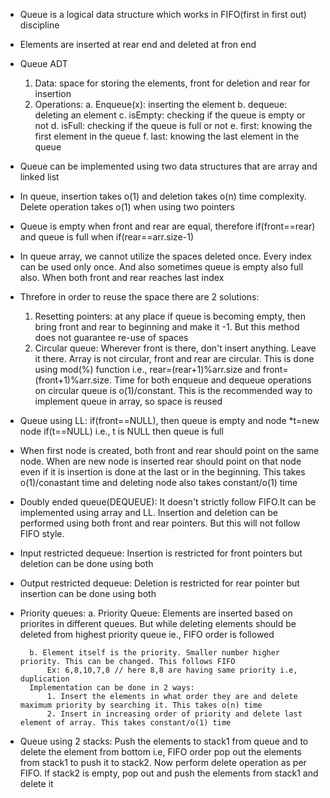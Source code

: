 * Queue is a logical data structure which works in FIFO(first in first out) discipline

* Elements are inserted at rear end and deleted at fron end

* Queue ADT
    1. Data: space for storing the elements, front for deletion and rear for insertion
    2. Operations: 
        a. Enqueue(x): inserting the element
        b. dequeue: deleting an element
        c. isEmpty: checking if the queue is empty or not
        d. isFull: checking if the queue is full or not
        e. first: knowing the first element in the queue
        f. last: knowing the last element in the queue

* Queue can be implemented using two data structures that are array and linked list

* In queue, insertion takes o(1) and deletion takes o(n) time complexity. Delete operation takes o(1) when using two pointers

* Queue is empty when front and rear are equal, therefore if(front==rear) and queue is full when if(rear==arr.size-1)

* In queue array, we cannot utilize the spaces deleted once. Every index can be used only once. And also sometimes queue is empty also full also. When both front and rear reaches last index

* Threfore in order to reuse the space there are 2 solutions:
    1. Resetting pointers: at any place if queue is becoming empty, then bring front and rear to beginning and make it -1. But this method 
                           does not guarantee re-use of spaces
    2. Circular queue: Wherever front is there, don't insert anything. Leave it there. Array is not circular, front and rear are circular.
                       This is done using mod(%) function i.e., rear=(rear+1)%arr.size and front=(front+1)%arr.size. Time for both enqueue and
                       dequeue operations on circular queue is o(1)/constant. This is the recommended way to implement queue in array, so space is
                       reused

* Queue using LL: if(front==NULL), then queue is empty and node *t=new node if(t==NULL) i.e., t is NULL then queue is full 

* When first node is created, both front and rear should point on the same node. When are new node is inserted rear should point on that node even if it is insertion is done at the last or in the beginning. This takes o(1)/conastant time and deleting node also takes constant/o(1) time

* Doubly ended queue(DEQUEUE): It doesn't strictly follow FIFO.It can be implemented using array and LL. Insertion and deletion can be performed using both front and rear pointers. But this will not follow FIFO style.

* Input restricted dequeue: Insertion is restricted for front pointers but deletion can be done using both

* Output restricted dequeue: Deletion is restricted for rear pointer but insertion can be done using both

* Priority queues: 
        a. Priority Queue: Elements are inserted based on priorites in different queues. But while deleting elements should be deleted from highest priority queue ie., FIFO order is followed

        b. Element itself is the priority. Smaller number higher priority. This can be changed. This follows FIFO
            Ex: 6,8,10,7,8 // here 8,8 are having same priority i.e, duplication
        Implementation can be done in 2 ways:
            1. Insert the elements in what order they are and delete maximum priority by searching it. This takes o(n) time
            2. Insert in increasing order of priority and delete last element of array. This takes constant/o(1) time

* Queue using 2 stacks: Push the elements to stack1 from queue and to delete the element from bottom i.e, FIFO order pop out the elements from stack1 to push it to stack2. Now perform delete operation as per FIFO. If stack2 is empty, pop out and push the elements from stack1 and delete it    